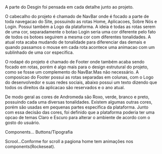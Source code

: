 A parte do Desgin foi pensada em cada detalhe junto ao projeto.

O cabecalho do projeto é chamado de NavBar onde é focado a parte de toda navegacao do Site, possuindo as
rotas Home, Aplicacoes, Sobre Nós e Login. Possui também a Logo da plataforma. 
A ideia é todas as rotas serem de uma cor, separadamente o botao Login seria uma cor diferente pelo
fato de todos os botoes seguirem a mesma cor com diferentes tonalidades.
A atual rota acaba mudando de tonalidade para diferenciar das demais e quando passamos o mouse em cada
rota acontece uma animacao com um sublinhado de uma cor especifica. 

O rodapé do projeto é chamado de Footer onde também acaba sendo focado em rotas, porém é algo mais para
o design estrutural do projeto, como se fosse um complemento do NavBar.Mas não necessário.
A composicao do Footer possui as rotas separadas em colunas, com o Logo do desenvolvedor e suas redes sociais,
abaixo possui um texto dizendo que todos os direitos da aplicacao são reservados e o ano atual.

De modo geral as cores de Andromeda são Roxo, verde, branco e preto, possuindo cada uma diversas tonalidades.
Existem algumas outras cores, porém são usadas em pequenas partes especifica da plataforma.
Junto com essa decisão das cores, foi definido que a plataforma poderia ter uma opcao de temas Claro e Escuro
para alterar o ambiente de acordo com o gosto do usuário.

Components... Buttons/Tipografia

Scrool...Conforme for scroll a pagiona home tem animações nos components(Rockeseat).